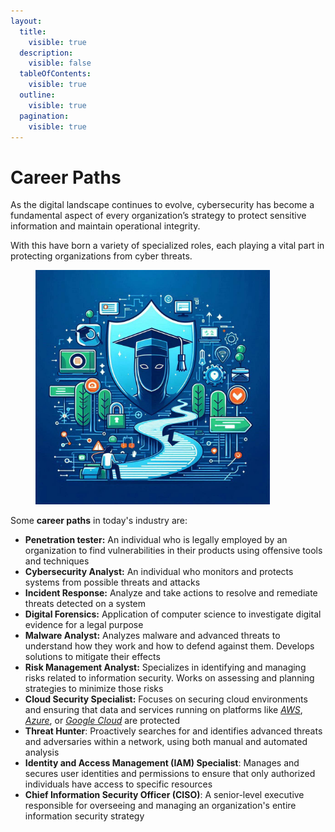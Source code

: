 ```yaml
---
layout:
  title:
    visible: true
  description:
    visible: false
  tableOfContents:
    visible: true
  outline:
    visible: true
  pagination:
    visible: true
---
```


# Career Paths

As the digital landscape continues to evolve, cybersecurity has become a fundamental aspect of every organization’s strategy to protect sensitive information and maintain operational integrity.

With this have born a variety of specialized roles, each playing a vital part in protecting organizations from cyber threats.

<figure><img src="../.gitbook/assets/image (10) (1) (1).png" alt="" width="375"><figcaption></figcaption></figure>

Some **career paths** in today's industry are:

* **Penetration tester:** An individual who is legally employed by an organization to find vulnerabilities in their products using offensive tools and techniques
* **Cybersecurity Analyst:** An individual who monitors and protects systems from possible threats and attacks
* **Incident Response:** Analyze and take actions to resolve and remediate threats detected on a system
* **Digital Forensics:** Application of computer science to investigate digital evidence for a legal purpose
* **Malware Analyst:** Analyzes malware and advanced threats to understand how they work and how to defend against them. Develops solutions to mitigate their effects
* **Risk Management Analyst:** Specializes in identifying and managing risks related to information security. Works on assessing and planning strategies to minimize those risks
* **Cloud Security Specialist:** Focuses on securing cloud environments and ensuring that data and services running on platforms like [_AWS_](https://aws.amazon.com/), [_Azure_](https://azure.microsoft.com/), or [_Google Cloud_](https://cloud.google.com/) are protected
* **Threat Hunter**: Proactively searches for and identifies advanced threats and adversaries within a network, using both manual and automated analysis
* **Identity and Access Management (IAM) Specialist**: Manages and secures user identities and permissions to ensure that only authorized individuals have access to specific resources
* **Chief Information Security Officer (CISO)**: A senior-level executive responsible for overseeing and managing an organization's entire information security strategy

